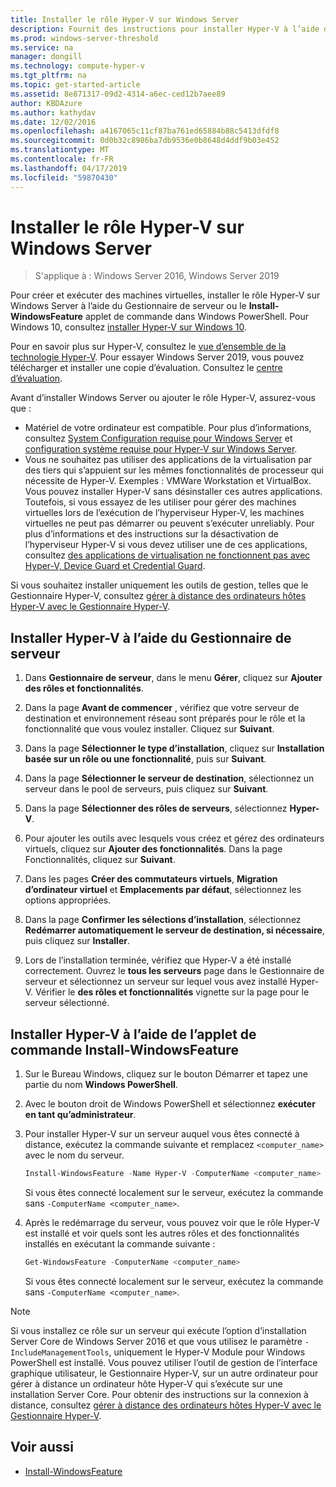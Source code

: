 ```yaml
---
title: Installer le rôle Hyper-V sur Windows Server
description: Fournit des instructions pour installer Hyper-V à l’aide du Gestionnaire de serveur ou de Windows PowerShell
ms.prod: windows-server-threshold
ms.service: na
manager: dongill
ms.technology: compute-hyper-v
ms.tgt_pltfrm: na
ms.topic: get-started-article
ms.assetid: 8e871317-09d2-4314-a6ec-ced12b7aee89
author: KBDAzure
ms.author: kathydav
ms.date: 12/02/2016
ms.openlocfilehash: a4167065c11cf87ba761ed65884b88c5413dfdf8
ms.sourcegitcommit: 0d0b32c8986ba7db9536e0b8648d4ddf9b03e452
ms.translationtype: MT
ms.contentlocale: fr-FR
ms.lasthandoff: 04/17/2019
ms.locfileid: "59870430"
---
```

# <a name="install-the-hyper-v-role-on-windows-server"></a>Installer le rôle Hyper-V sur Windows Server

>S'applique à : Windows Server 2016, Windows Server 2019
  
Pour créer et exécuter des machines virtuelles, installer le rôle Hyper-V sur Windows Server à l’aide du Gestionnaire de serveur ou le **Install-WindowsFeature** applet de commande dans Windows PowerShell. Pour Windows 10, consultez [installer Hyper-V sur Windows 10](https://docs.microsoft.com/virtualization/hyper-v-on-windows/quick-start/enable-hyper-v).

Pour en savoir plus sur Hyper-V, consultez le [vue d’ensemble de la technologie Hyper-V](..\Hyper-V-Technology-Overview.md). Pour essayer Windows Server 2019, vous pouvez télécharger et installer une copie d’évaluation. Consultez le [centre d’évaluation](https://www.microsoft.com/evalcenter/evaluate-windows-server-2019).

Avant d’installer Windows Server ou ajouter le rôle Hyper-V, assurez-vous que :
- Matériel de votre ordinateur est compatible. Pour plus d’informations, consultez [System Configuration requise pour Windows Server](../../../get-started/System-Requirements.md) et [configuration système requise pour Hyper-V sur Windows Server](../System-requirements-for-Hyper-V-on-Windows.md).
- Vous ne souhaitez pas utiliser des applications de la virtualisation par des tiers qui s’appuient sur les mêmes fonctionnalités de processeur qui nécessite de Hyper-V. Exemples : VMWare Workstation et VirtualBox. Vous pouvez installer Hyper-V sans désinstaller ces autres applications. Toutefois, si vous essayez de les utiliser pour gérer des machines virtuelles lors de l’exécution de l’hyperviseur Hyper-V, les machines virtuelles ne peut pas démarrer ou peuvent s’exécuter unreliably. Pour plus d’informations et des instructions sur la désactivation de l’hyperviseur Hyper-V si vous devez utiliser une de ces applications, consultez [des applications de virtualisation ne fonctionnent pas avec Hyper-V, Device Guard et Credential Guard](https://support.microsoft.com/help/3204980/virtualization-applications-do-not-work-together-with-hyper-v-device-g).

Si vous souhaitez installer uniquement les outils de gestion, telles que le Gestionnaire Hyper-V, consultez [gérer à distance des ordinateurs hôtes Hyper-V avec le Gestionnaire Hyper-V](..\Manage\Remotely-manage-Hyper-V-hosts.md).
  
## <a name="BKMK_SERV"></a>Installer Hyper-V à l’aide du Gestionnaire de serveur  
  
1. Dans **Gestionnaire de serveur**, dans le menu **Gérer**, cliquez sur **Ajouter des rôles et fonctionnalités**.  
  
2. Dans la page **Avant de commencer** , vérifiez que votre serveur de destination et environnement réseau sont préparés pour le rôle et la fonctionnalité que vous voulez installer. Cliquez sur **Suivant**.  
  
3. Dans la page **Sélectionner le type d’installation**, cliquez sur **Installation basée sur un rôle ou une fonctionnalité**, puis sur **Suivant**.  
  
4. Dans la page **Sélectionner le serveur de destination**, sélectionnez un serveur dans le pool de serveurs, puis cliquez sur **Suivant**.  
  
5. Dans la page **Sélectionner des rôles de serveurs**, sélectionnez **Hyper-V**.  
  
6. Pour ajouter les outils avec lesquels vous créez et gérez des ordinateurs virtuels, cliquez sur **Ajouter des fonctionnalités**. Dans la page Fonctionnalités, cliquez sur **Suivant**.  
  
7. Dans les pages **Créer des commutateurs virtuels**, **Migration d’ordinateur virtuel** et **Emplacements par défaut**, sélectionnez les options appropriées.  
  
8. Dans la page **Confirmer les sélections d’installation**, sélectionnez **Redémarrer automatiquement le serveur de destination, si nécessaire**, puis cliquez sur **Installer**.  
  
9. Lors de l’installation terminée, vérifiez que Hyper-V a été installé correctement. Ouvrez le **tous les serveurs** page dans le Gestionnaire de serveur et sélectionnez un serveur sur lequel vous avez installé Hyper-V. Vérifier le **des rôles et fonctionnalités** vignette sur la page pour le serveur sélectionné.  
  
## <a name="BKMK_PWRSH"></a>Installer Hyper-V à l’aide de l’applet de commande Install-WindowsFeature  
  
1. Sur le Bureau Windows, cliquez sur le bouton Démarrer et tapez une partie du nom **Windows PowerShell**.  
  
2. Avec le bouton droit de Windows PowerShell et sélectionnez **exécuter en tant qu’administrateur**.  
  
3. Pour installer Hyper-V sur un serveur auquel vous êtes connecté à distance, exécutez la commande suivante et remplacez `<computer_name>` avec le nom du serveur.  
  
    ```powershell
    Install-WindowsFeature -Name Hyper-V -ComputerName <computer_name> -IncludeManagementTools -Restart  
    ```  
  
    Si vous êtes connecté localement sur le serveur, exécutez la commande sans `-ComputerName <computer_name>`.  
  
4. Après le redémarrage du serveur, vous pouvez voir que le rôle Hyper-V est installé et voir quels sont les autres rôles et des fonctionnalités installés en exécutant la commande suivante :  
  
    ```powershell
    Get-WindowsFeature -ComputerName <computer_name>  
    ```  
  
    Si vous êtes connecté localement sur le serveur, exécutez la commande sans `-ComputerName <computer_name>`.  
  
> [!NOTE]  
> Si vous installez ce rôle sur un serveur qui exécute l’option d’installation Server Core de Windows Server 2016 et que vous utilisez le paramètre `-IncludeManagementTools`, uniquement le Hyper-V Module pour Windows PowerShell est installé. Vous pouvez utiliser l’outil de gestion de l’interface graphique utilisateur, le Gestionnaire Hyper-V, sur un autre ordinateur pour gérer à distance un ordinateur hôte Hyper-V qui s’exécute sur une installation Server Core. Pour obtenir des instructions sur la connexion à distance, consultez [gérer à distance des ordinateurs hôtes Hyper-V avec le Gestionnaire Hyper-V](..\Manage\Remotely-manage-Hyper-V-hosts.md).  
  
## <a name="see-also"></a>Voir aussi  
  
- [Install-WindowsFeature](https://docs.microsoft.com/powershell/module/Microsoft.Windows.ServerManager.Migration/Install-WindowsFeature)  
